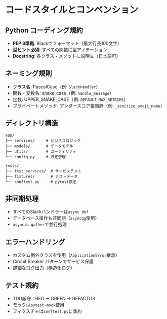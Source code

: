 # コードスタイルとコンベンション

## Python コーディング規約
- **PEP 8準拠**: Blackでフォーマット（最大行長100文字）
- **型ヒント必須**: すべての関数に型アノテーション
- **Docstring**: 各クラス・メソッドに説明文（日本語可）

## ネーミング規則
- クラス名: PascalCase（例: `SlackHandler`）
- 関数・変数名: snake_case（例: `handle_message`）
- 定数: UPPER_SNAKE_CASE（例: `DEFAULT_MAX_RETRIES`）
- プライベートメソッド: アンダースコア接頭辞（例: `_sanitize_emoji_name`）

## ディレクトリ構造
```
app/
├── services/     # ビジネスロジック
├── models/       # データモデル
├── utils/        # ユーティリティ
└── config.py     # 設定管理

tests/
├── test_services/  # サービステスト
├── fixtures/       # テストデータ
└── conftest.py     # pytest設定
```

## 非同期処理
- すべてのSlackハンドラーは`async def`
- データベース操作も非同期（`asyncpg`使用）
- `asyncio.gather`で並行処理

## エラーハンドリング
- カスタム例外クラスを使用（`ApplicationError`継承）
- Circuit Breaker パターンでサービス保護
- 詳細なログ出力（構造化ログ）

## テスト規約
- TDD厳守：RED → GREEN → REFACTOR
- モックは`pytest-mock`使用
- フィクスチャは`conftest.py`に集約